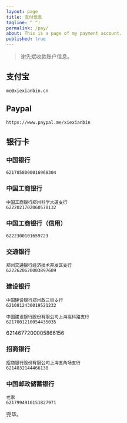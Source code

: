 ```yaml
---
layout: page
title: 支付信息
tagline: ^_^!
permalink: /pay/
about: This is a page of my payment account.
published: true
---
```


> 谢先斌收款账户信息。


## 支付宝

```
me@xiexianbin.cn
```

## Paypal

```
https://www.paypal.me/xiexianbin
```

## 银行卡

### 中国银行

```
6217858000016968304
```

### 中国工商银行

```
中国工商银行郑州科学大道支行
6222021702060570132
```

### 中国工商银行（信用）

```
6222300101659723
```

### 交通银行

```
郑州交通银行经济技术开发区支行
6222620620003897609
```

### 建设银行

```
中国建设银行郑州政三街支行
6210812430019521232
```

```
中国建设银行股份有限公司上海高科路支行
6217001210054435035
```

6214677200005866156


### 招商银行

```
招商银行股份有限公司上海五角场支行
6214832144466138
```

### 中国邮政储蓄银行

```
老家
6217994910151827971
```


完毕。
